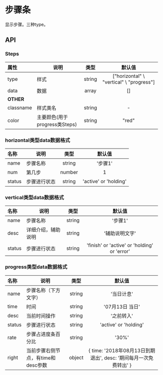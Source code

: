 # 步骤条

显示步骤。三种type。

## API
### Steps
| 属性        | 说明                                |   类型   |   默认值   |
| :-------- | --------------------------------- | :----: | :-----: |
| type      | 样式                | string | ["horizontal" \ "vertical" \ "progress"] |
| data      | 数据                | array  | [] |
| **OTHER** |                    |        |         |
| classname | 样式类名            | string |    -    |
| color     | 主要颜色(用于progress类Steps)            | string |    "red"    |


### horizontal类型data数据格式
| 名称        | 说明                                |   类型   |   默认值   |
| :-------- | --------------------------------- | :----: | :-----: |
| name      | 步骤名称                | string  | '步骤1' |
| num       | 第几步                  | number  | 1 |
| status    | 步骤进行状态             | string  | 'active' or 'holding' |

### vertical类型data数据格式
| 名称        | 说明                                |   类型   |   默认值   |
| :-------- | --------------------------------- | :----: | :-----: |
| name      | 步骤名称                | string  | '步骤1' |
| desc      | 详细介绍，辅助说明        | string  | '辅助说明文字' |
| status    | 步骤进行状态             | string  | 'finish' or 'active' or 'holding' or 'error' |

### progress类型data数据格式
| 名称        | 说明                                |   类型   |   默认值   |
| :-------- | --------------------------------- | :----: | :-----: |
| name      | 步骤名称（下方文字）             | string  | '当日计息' |
| time      | 时间                           | string  | '07月13日 当日' |
| desc      | 当前时间操作                    | string  | '之前转入' |
| status    | 步骤进行状态                    | string  | 'active' or 'holding' |
| rate      | 步骤占进度条百分比               | string  | '30%' |
| right     | 当前步骤右侧节点，有time和desc参数| object  | { time: '2018年08月13日到期退出', desc: '期间每月一次免费转出' } |
